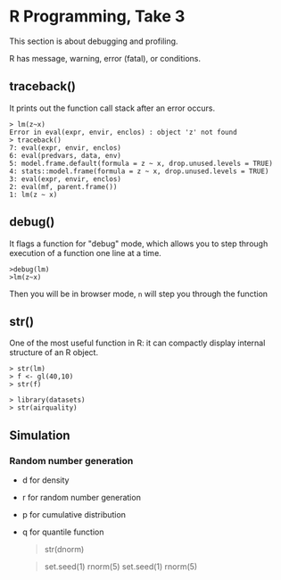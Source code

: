 # R Programming, Take 3

This section is about debugging and profiling.

R has message, warning, error (fatal), or conditions.

## traceback()

It prints out the function call stack after an error occurs. 

    > lm(z~x)
    Error in eval(expr, envir, enclos) : object 'z' not found
    > traceback()
    7: eval(expr, envir, enclos)
    6: eval(predvars, data, env)
    5: model.frame.default(formula = z ~ x, drop.unused.levels = TRUE)
    4: stats::model.frame(formula = z ~ x, drop.unused.levels = TRUE)
    3: eval(expr, envir, enclos)
    2: eval(mf, parent.frame())
    1: lm(z ~ x)

## debug()

It flags a function for "debug" mode, which allows you to step through
execution of a function one line at a time.

    >debug(lm)
    >lm(z~x)

Then you will be in browser mode, `n` will step you through the function

## str()

One of the most useful function in R: it can compactly display internal
structure of an R object.

    > str(lm)
    > f <- gl(40,10)
    > str(f)

    > library(datasets)
    > str(airquality)

## Simulation

### Random number generation

- d for density
- r for random number generation
- p for cumulative distribution
- q for quantile function

    > str(dnorm)

    >set.seed(1)
    >rnorm(5)
    >set.seed(1)
    >rnorm(5)

